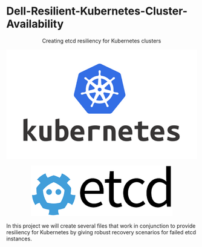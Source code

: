 # Dell-Resilient-Kubernetes-Cluster-Availability

<p align="center">
Creating etcd resiliency for Kubernetes clusters
</p>

![Kubernetes image!](/images/Kubernetes_logo.png "Kubernetes logo")

<!-- <p align="center">
  ![Etcd image!](/images/etcd.png "etcd logo")
</p> -->

<p align="center">
  <img src="images/etcd.png" alt="etcd logo"/>
</p>

In this project we will create several files that work in conjunction to provide resiliency for Kubernetes by giving robust recovery scenarios for failed etcd instances. 
